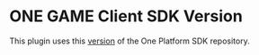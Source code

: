 # ONE GAME Client SDK Version

This plugin uses this [version](https://git.i3d.net/one/ardentblue/one-game-sdk/-/commit/e9de69ae6195f3d49d228771407be179e608c692) of the One Platform SDK repository.
